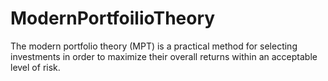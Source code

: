 # ModernPortfoilioTheory
The modern portfolio theory (MPT) is a practical method for selecting investments in order to maximize their overall returns within an acceptable level of risk.

